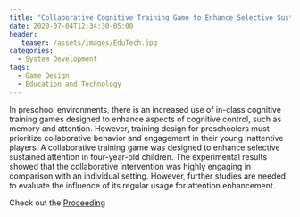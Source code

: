 ```yaml
---
title: "Collaborative Cognitive Training Game to Enhance Selective Sustained Attention in Preschoolers"
date: 2020-07-04T12:34:30-05:00
header:
   teaser: /assets/images/EduTech.jpg
categories:
  - System Development
tags:
  - Game Design
  - Education and Technology 
---
```


In preschool environments, there is an increased use of in-class cognitive training games 
designed to enhance aspects of cognitive control, such as memory and attention. 
However, training design for preschoolers must prioritize collaborative behavior and 
engagement in their young inattentive players. A collaborative training game was 
designed to enhance selective sustained attention in four-year-old children. 
The experimental results showed that the collaborative intervention was highly 
engaging in comparison with an individual setting. 
However, further studies are needed to evaluate the influence of its regular 
usage for attention enhancement.

Check out the [Proceeding][URL] 

[URL]: https://doi.org/10.1007/978-3-030-50896-8_34

